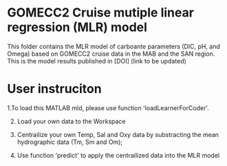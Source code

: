 # GOMECC2 Cruise mutiple linear regression (MLR) model
 This folder contains the MLR model of carboante parameters (DIC, pH, and Omega) based on GOMECC2 cruise data in the MAB and the SAN region.
 This is the model results published in [DOI] (link to be updated)
 
 # User instruciton
 1.To load this MATLAB mld, please use function 'loadLearnerForCoder'.
 
 2. Load your own data to the Workspace
 
 3. Centrailize your own Temp, Sal and Oxy data by substracting the mean hydrographic data (Tm, Sm and Om);
 
 4. Use function 'predict' to apply the centrailized data into the MLR model
